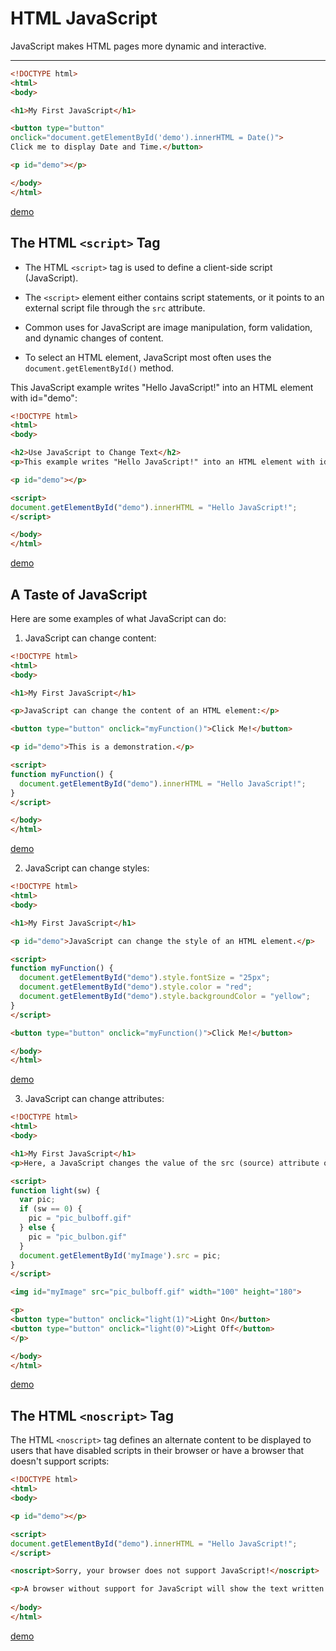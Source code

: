 # HTML JavaScript

JavaScript makes HTML pages more dynamic and interactive.

------

```html
<!DOCTYPE html>
<html>
<body>

<h1>My First JavaScript</h1>

<button type="button"
onclick="document.getElementById('demo').innerHTML = Date()">
Click me to display Date and Time.</button>

<p id="demo"></p>

</body>
</html> 
```

[demo](https://www.w3schools.com/html/tryit.asp?filename=tryhtml_scripts_intro)





## The HTML `<script>` Tag

- The HTML `<script>` tag is used to define a client-side script (JavaScript).

- The `<script>` element either contains script statements, or it points to an external script file through the `src` attribute.

- Common uses for JavaScript are image manipulation, form validation, and dynamic changes of content.

- To select an HTML element, JavaScript most often uses the `document.getElementById()` method.

This JavaScript example writes "Hello JavaScript!" into an HTML element with id="demo":

```html
<!DOCTYPE html>
<html>
<body>

<h2>Use JavaScript to Change Text</h2>
<p>This example writes "Hello JavaScript!" into an HTML element with id="demo":</p>

<p id="demo"></p>

<script>
document.getElementById("demo").innerHTML = "Hello JavaScript!";
</script> 

</body>
</html>
```

[demo](https://www.w3schools.com/html/tryit.asp?filename=tryhtml_script)





## A Taste of JavaScript

Here are some examples of what JavaScript can do:

1. JavaScript can change content:

```html
<!DOCTYPE html>
<html>
<body>

<h1>My First JavaScript</h1>

<p>JavaScript can change the content of an HTML element:</p>

<button type="button" onclick="myFunction()">Click Me!</button>

<p id="demo">This is a demonstration.</p>

<script>
function myFunction() { 
  document.getElementById("demo").innerHTML = "Hello JavaScript!";
}
</script>

</body>
</html>
```

[demo](https://www.w3schools.com/html/tryit.asp?filename=tryhtml_script_html)

2. JavaScript can change styles:

```html
<!DOCTYPE html>
<html>
<body>

<h1>My First JavaScript</h1>

<p id="demo">JavaScript can change the style of an HTML element.</p>

<script>
function myFunction() {
  document.getElementById("demo").style.fontSize = "25px"; 
  document.getElementById("demo").style.color = "red";
  document.getElementById("demo").style.backgroundColor = "yellow";        
}
</script>

<button type="button" onclick="myFunction()">Click Me!</button>

</body>
</html>
```

[demo](https://www.w3schools.com/html/tryit.asp?filename=tryhtml_script_styles)

3. JavaScript can change attributes:

```html
<!DOCTYPE html>
<html>
<body>

<h1>My First JavaScript</h1>
<p>Here, a JavaScript changes the value of the src (source) attribute of an image.</p>

<script>
function light(sw) {
  var pic;
  if (sw == 0) {
    pic = "pic_bulboff.gif"
  } else {
    pic = "pic_bulbon.gif"
  }
  document.getElementById('myImage').src = pic;
}
</script>

<img id="myImage" src="pic_bulboff.gif" width="100" height="180">

<p>
<button type="button" onclick="light(1)">Light On</button>
<button type="button" onclick="light(0)">Light Off</button>
</p>

</body>
</html>
```

[demo](https://www.w3schools.com/html/tryit.asp?filename=tryhtml_script_attribute)





## The HTML `<noscript>` Tag

The HTML `<noscript>` tag defines an alternate content to be displayed to users that have disabled scripts in their browser or have a browser that doesn't support scripts:

```html
<!DOCTYPE html>
<html>
<body>

<p id="demo"></p>

<script>
document.getElementById("demo").innerHTML = "Hello JavaScript!";
</script>

<noscript>Sorry, your browser does not support JavaScript!</noscript>

<p>A browser without support for JavaScript will show the text written inside the noscript element.</p>
 
</body>
</html>
```

[demo](https://www.w3schools.com/html/tryit.asp?filename=tryhtml_noscript)